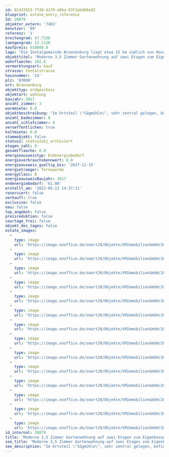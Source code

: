 ```yaml
---
id: 81433553-7f20-41f9-a9ba-03f1ebdb6ed2
blueprint: estate_entry_reference
Id: 20879
objektnr_extern: '7403'
benutzer: '89'
referenz: '1'
breitengrad: 47.7336
laengengrad: 12.1126
kaufpreis: 619000.0
lage: "Die Inntalgemeinde Brannenburg liegt etwa 15 km südlich von Rosenheim. Durch die Lage am Fuße der Bayerischen Alpen ist der Wendelstein (Talstation Zahnradbahn), das Sudelfeld und der Samerberg zum Greifen nah. Egal ob Kultur, sportliche Aktivitäten oder Vereinsleben - Brannenburg bietet in allen Bereichen umfassende Möglichkeiten. Einkaufsmöglichkeiten des täglichen Bedarfs, eine Grund- und Mittelschule, sowie eine Realschule sind vor Ort. Weiterführende Schulen befinden sich in Raubling, Rosenheim und Kufstein.\r\n\r\nAuch die Verkehrsanbindung ist sehr gut. Sie erreichen in wenigen Minuten direkt die Inntalautobahn A93 über die Anschlussstellen Brannenburg und Reischenhart. Von dort aus fahren Sie direkt weiter über das Inntaldreieck nach München sowie Salzburg. Auch die Anbindung nach Österreich liegt vor der Türe - bis zum Grenzübergang Kiefersfelden sind es nur ca. 19 Kilometer. Brannenburg hat auch einen Bahnhof. Mit dem Meridian reisen Sie bequem per Direktverbindung nach München (Fahrtzeit ca. 1 Stunde) oder Kufstein (Fahrtzeit ca. 20 Minuten). Zu den Hauptverkehrszeiten sogar im 30 Minuten-Takt."
objekttitel: 'Moderne 3,5 Zimmer Gartenwohnung auf zwei Etagen zum Eigenbezug'
wohnflaeche: 102.6
vermarktungsart: kauf
strasse: Inntalstrasse
hausnummer: '14'
plz: '83098'
ort: Brannenburg
objekttyp: erdgeschoss
objektart: wohnung
baujahr: 2017
anzahl_zimmer: 3
warmmiete: 0.0
objektbeschreibung: "Im Ortsteil \"Sägmühle\", sehr zentral gelegen, befindet sich dieses Mehrfamilienhaus mit\r\ngesamt 13 Einheiten. Das gesamte Areal ist bekannt als \"Dahoam im Inntal\" und zeichnet sich besonders im Familien- und Seniorengerechten Wohnen aus.\r\n\r\nDie Wohnung wurde 2018 fertiggestellt und erstbezogen, ist sehr gepflegt und als Neubauwohnung zu bezeichnen. Von den beiden Tiefgaragenstellplätzen kann in wenigen Schritten mittels dem Personenaufzug die Wohnung erreicht werden. Wie aus der Grundrisszeichnung ersichtlich, sind 2 Schlaf-/Kinderzimmer zu ca. 16,40 m², 11.00 m², der Wohn-, Ess- und Kochbereich zu gesamt 28,40 m² sowie 2 Sanitärbereiche, Flur und Garderobe aufzufinden. Die große Terrasse (westliche Ausrichtung) mit direktem Zugang zum Gartenanteil runden die Raumaufteilung im Erdgeschoss ab.\r\n\r\nNun zum Untergeschoss, das über eine innenliegende Holztreppe bequem zu erreichen ist. Im oberen Bereich wurde auch eine Glasscheibe integriert. (Raumteiler und Schutz für die Kinder in diesem Bereich).\r\n\r\nEin großzügiger beheizter Hobbyraum mit rund 31,70 m² bildet den Mittelpunkt im Untergeschoss der Wohnung. Er hat einen sehr guten Tageslichteinfall durch den Glaslichtschacht und kann flexibel genutzt werden, z. B. auch als Homeofficeplatz. Ein Hauswirtschaftsraum eignet sich ideal als Standort für Waschmaschine und Trockner. Ein separater Kellerraum ist ebenfalls noch vorhanden und bietet genügend Stauraum.\r\n\r\nDie Wohnung wird beheizt mit Fußbodenheizung und es besteht ein Wärmeliefervertrag ( Versorgung mit Fernwärme (Gas) durch die Innzeit Energie GmbH) auf die Dauer von 10 Jahren. Jedes Haus hat im Keller eine Fernwärmeübergabestation. Als Bodenbeläge befinden sich hochwertige Eichenholzdielen in den Wohnräumen und im Küchen- u. Sanitärbereich Bodenfliesen. Für die beiden Badezimmer wurde auf eine gehobene Ausstattung Wert gelegt. In den Wohnräumen und auch im Flur ist jeweils eine LAN-Steckdose vorhanden in Verbindung mit Glasfaser. Kabelanschluss und zentrale SAT-Anlage ist im Haus verfügbar. Für weitere Details fordern Sie bitte die ausführliche Baubeschreibung an.\r\n\r\nEine hochwertige, moderne Einbauküche (weiße Fronten in Hochglanz) mit Induktionsherd, Backofen, Spülmaschine ist Kaufpreis bereits beinhaltet. Ebenso die beiden Tiefgaragenstellplätze.\r\n\r\nDer abgeschlossene Fahrrad- u. Kinderwagenunterstellplatz ist gleich neben dem Hauseingang. In geringer Entfernung (auf der Westseite des Gartens) ist ein groß angelegter Kinderspielplatz.\r\n\r\nDie Wohnung ist momentan für monatlich 1.233,00 Euro (Kaltmiete) inkl. der beiden Tiefgaragenstellplätze vermietet (Indexmietvertrag). Es liegt eine Aufhebungsvereinbarung zum 31.08.2023 vor, wodurch die Wohnung ab September 2023 zum Bezug frei steht.\r\n\r\nDas mtl. Hausgeld für die Wohnung beträgt lt. Wirtschaftsplan 2021 mtl. 314,00 € (Rücklagenanteil ca. 16,70 Euro). Für die beiden Tiefgaragenstellplätze beträgt das Hausgeld mtl. je 12,00 Euro. Gerne stellen wir bei Interesse die Abrechnungen der letzten Jahre zur Verfügung. In der Jahresabrechnung 2020 (Wohnung) sind Gesamtkosten von 3.401,53 Euro aufgeführt. Hiervon entfallen 1.479,49 Euro auf umlagefähige Kosten, 1.385,78 Euro auf Heizkosten und 536,26 Euro auf nicht umlagefähige Kosten.\r\n\r\nFazit: Insgesamt eine sehr gepflegte und geräumige Wohnung mit Gartenanteil..\r\nGerne können Sie mit uns eine Besichtigung abstimmen - Wir freuen uns auf Ihren Anruf."
anzahl_badezimmer: 0
anzahl_schlafzimmer: 0
veroeffentlichen: true
kaltmiete: 0.0
stammobjekt: false
status2: status2obj_archiviert
etagen_zahl: 0
gesamtflaeche: 0.0
energieausweistyp: Endenergiebedarf
energieverbrauchskennwert: 0.0
energieausweis_gueltig_bis: '2027-11-15'
energietraeger: fernwaerme
energyClass: B
energieausweisBaujahr: 2017
endenergiebedarf: '61.00'
erstellt_am: '2022-05-12 14:37:11'
reserviert: false
verkauft: true
exclusive: false
neu: false
top_angebot: false
preisreduktion: false
courtage_frei: false
objekt_des_tages: false
estate_images:
  -
    type: image
    url: 'https://image.onoffice.de/smart20/Objekte/VRImmobilienGmbH/20879/b9f7acca-7f24-48e3-b990-2ac673d7e623.jpg'
  -
    type: image
    url: 'https://image.onoffice.de/smart20/Objekte/VRImmobilienGmbH/20879/cd1dee93-42a7-48ac-8b8e-b2c171c7c884.jpg'
  -
    type: image
    url: 'https://image.onoffice.de/smart20/Objekte/VRImmobilienGmbH/20879/0ce6726b-7ce3-4326-9794-c6ffde2431a8.jpg'
  -
    type: image
    url: 'https://image.onoffice.de/smart20/Objekte/VRImmobilienGmbH/20879/5a354592-2646-45aa-bcde-82415ef2bd1b.jpg'
  -
    type: image
    url: 'https://image.onoffice.de/smart20/Objekte/VRImmobilienGmbH/20879/41fe36e2-4125-409c-bfcd-3e74ac74cbe9.jpg'
  -
    type: image
    url: 'https://image.onoffice.de/smart20/Objekte/VRImmobilienGmbH/20879/b59d2eed-0b4b-49c7-8126-52d91b86945a.jpg'
  -
    type: image
    url: 'https://image.onoffice.de/smart20/Objekte/VRImmobilienGmbH/20879/c53325fd-8cf7-4537-a2fd-c7e13fe2c849.jpg'
  -
    type: image
    url: 'https://image.onoffice.de/smart20/Objekte/VRImmobilienGmbH/20879/cd914f52-98c5-490d-91bf-e613726fa28f.jpg'
  -
    type: image
    url: 'https://image.onoffice.de/smart20/Objekte/VRImmobilienGmbH/20879/431b39b0-2146-47cf-8de3-3337414a758d.jpg'
  -
    type: image
    url: 'https://image.onoffice.de/smart20/Objekte/VRImmobilienGmbH/20879/374ba975-99b7-4318-8da5-6de1fd131d51.jpg'
  -
    type: image
    url: 'https://image.onoffice.de/smart20/Objekte/VRImmobilienGmbH/20879/755619a7-9ef9-4b24-b793-e48bd889ebde.jpg'
  -
    type: image
    url: 'https://image.onoffice.de/smart20/Objekte/VRImmobilienGmbH/20879/e2c522aa-c7d6-49ac-b12f-327b8e849187.jpg'
  -
    type: image
    url: 'https://image.onoffice.de/smart20/Objekte/VRImmobilienGmbH/20879/bfec7624-a28a-4328-9881-17a10b238368.jpg'
  -
    type: image
    url: 'https://image.onoffice.de/smart20/Objekte/VRImmobilienGmbH/20879/0b5d4c82-67a6-46be-bdab-949e961733d8.jpg'
id_internal: 20879
title: 'Moderne 3,5 Zimmer Gartenwohnung auf zwei Etagen zum Eigenbezug'
seo_title: 'Moderne 3,5 Zimmer Gartenwohnung auf zwei Etagen zum Eigenbezug'
seo_description: "Im Ortsteil \"Sägmühle\", sehr zentral gelegen, befindet sich dieses Mehrfamilienhaus mit\r\ngesamt 13 Einheiten. Das gesamte Areal ist bekannt als \"Dahoam im Inn"
---
```

